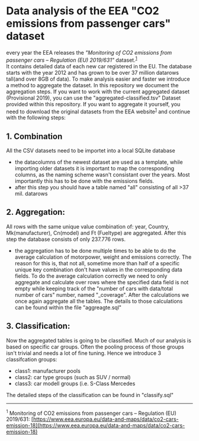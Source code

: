 # Data analysis of the EEA "CO2 emissions from passenger cars" dataset

every year the EEA releases the *"Monitoring of CO2 emissions from passenger cars – Regulation (EU) 2019/631"* dataset.<sup>[1](#myfootnote1)</sup>   
It contains detailed data of each new car registered in the EU. The database starts with the year 2012 and has grown to be over 37 million datarows tall(and over 8GB of data). To make analysis easier and faster we introduce a method to aggregate the dataset. In this repository we document the aggregation steps. If you want to work with the current aggregated dataset (Provisional 2019), you can use the "aggregated-classified.tsv" Dataset provided within this repository. If you want to aggregate it yourself, you need to download the original datasets from the EEA website<sup>[1](#myfootnote1)</sup> and continue with the following steps:

## 1. Combination
All the CSV datasets need to be importet into a local SQLite database
- the datacolumns of the newest dataset are used as a template, while importing older datasets it is important to map the corresponding columns, as the naming scheme wasn't consistant over the years. Most importantly this has to be done with the emissions fields.
- after this step you should have a table named "all" consisting of all >37 mil. datarows

## 2. Aggregation: 
All rows with the same unique value combination of: year, Country, Mk(manufacturer), Cn(model) and Ft (Fueltype) are aggregated. After this step the database consists of only 237.776 rows.
- the aggregation has to be done multiple times to be able to do the average calculation of motorpower, weight and emissions correctly. The reason for this is, that not all, sometime more than half of a specific unique key combination don't have values in the corresponding data fields. To do the average calculation correctly we need to only aggregate and calculate over rows where the specified data field is not empty while keeping track of the "number of cars with data/total number of cars" number, named "_coverage". After the calculations we once again aggregate all the tables. The details to those calculations can be found within the file "aggreagte.sql"

## 3. Classification: 
Now the aggregated tables is going to be classified. Much of our analysis is based on specific car groups. Often the pooling process of those groups isn't trivial and needs a lot of fine tuning. Hence we introduce 3 classifcation groups: 
- class1: manufacturer pools
- class2: car type groups (such as SUV / normal)
- class3: car modell groups (i.e. S-Class Mercedes

The detailed steps of the classification can be found in "classify.sql"

---
<sup><a name="myfootnote1">1</a></sup> Monitoring of CO2 emissions from passenger cars – Regulation (EU) 2019/631: [https://www.eea.europa.eu/data-and-maps/data/co2-cars-emission-18](https://www.eea.europa.eu/data-and-maps/data/co2-cars-emission-18)

